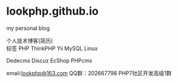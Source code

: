 # lookphp.github.io
my personal blog

个人技术博客(简历)<br/>
标签
PHP
ThinkPHP
Yii
MySQL
Linux

Dedecms
Discuz
EcShop
PHPcms



email:lookphp@163.com
QQ群：202667798 PHP7社区开发高级1群 


